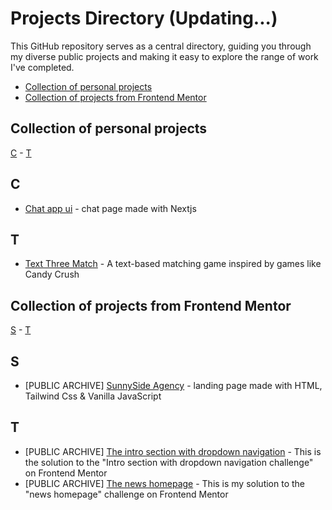 # Projects Directory (Updating...)
This GitHub repository serves as a central directory, guiding you through my diverse public projects and making it easy to explore the range of work I've completed.

- [Collection of personal projects](#collection-of-personal-projects)
- [Collection of projects from Frontend Mentor](#collection-of-frontendmentor-projects)

## Collection of personal projects <a id="collection-of-personal-projects"></a>

[C](#c) - [T](#t)
  
## C <a id="c"></a>
- [Chat app ui](https://github.com/Patzi275/chat-app-nextjs-ui) - chat page made with Nextjs

## T <a id="t"></a>
- [Text Three Match](https://github.com/Patzi275/text-match-three-cli) - A text-based matching game inspired by games like Candy Crush 


## Collection of projects from Frontend Mentor <a id="collection-of-frontendmentor-projects"></a>

[S](#sF) - [T](#tF)

## S <a id="sF"></a>
- [PUBLIC ARCHIVE] [SunnySide Agency](https://github.com/Patzi275/sunnyside-agency-landing-page-frontendmentor) - landing page made with HTML, Tailwind Css & Vanilla JavaScript

## T <a id="tF"></a>
- [PUBLIC ARCHIVE] [The intro section with dropdown navigation](http://github.com/Patzi275/intro-section-with-dropdown-navigation-frontendmentor) - This is the solution to the "Intro section with dropdown navigation challenge" on Frontend Mentor 
- [PUBLIC ARCHIVE] [The news homepage](https://github.com/Patzi275/news-home-page-frontendmentor) - This is my solution to the "news homepage" challenge on Frontend Mentor

